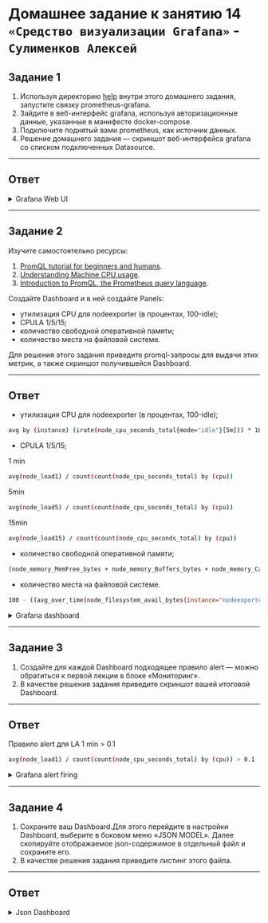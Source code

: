 # Домашнее задание к занятию 14 `«Средство визуализации Grafana»` - `Сулименков Алексей`

## Задание 1

1. Используя директорию [help](./help) внутри этого домашнего задания, запустите связку prometheus-grafana.
2. Зайдите в веб-интерфейс grafana, используя авторизационные данные, указанные в манифесте docker-compose.
3. Подключите поднятый вами prometheus, как источник данных.
4. Решение домашнего задания — скриншот веб-интерфейса grafana со списком подключенных Datasource.

---

## Ответ

<details> <summary>Grafana Web UI</summary>

![web](https://github.com/biparasite/10-monitoring-03-grafana/blob/main/task_1.png "web")

</details>

---

## Задание 2

Изучите самостоятельно ресурсы:

1. [PromQL tutorial for beginners and humans](https://valyala.medium.com/promql-tutorial-for-beginners-9ab455142085).
2. [Understanding Machine CPU usage](https://www.robustperception.io/understanding-machine-cpu-usage).
3. [Introduction to PromQL, the Prometheus query language](https://grafana.com/blog/2020/02/04/introduction-to-promql-the-prometheus-query-language/).

Создайте Dashboard и в ней создайте Panels:

- утилизация CPU для nodeexporter (в процентах, 100-idle);
- CPULA 1/5/15;
- количество свободной оперативной памяти;
- количество места на файловой системе.

Для решения этого задания приведите promql-запросы для выдачи этих метрик, а также скриншот получившейся Dashboard.

---

## Ответ

- утилизация CPU для nodeexporter (в процентах, 100-idle);

```bash
avg by (instance) (irate(node_cpu_seconds_total{mode="idle"}[5m])) * 100
```

- CPULA 1/5/15;

1 min

```bash
avg(node_load1) / count(count(node_cpu_seconds_total) by (cpu))
```

5min

```bash
avg(node_load5) / count(count(node_cpu_seconds_total) by (cpu))
```

15min

```bash
avg(node_load15) / count(count(node_cpu_seconds_total) by (cpu))
```

- количество свободной оперативной памяти;

```bash
(node_memory_MemFree_bytes + node_memory_Buffers_bytes + node_memory_Cached_bytes) / 1024 / 1024
```

- количество места на файловой системе.

```bash
100 - ((avg_over_time(node_filesystem_avail_bytes{instance="nodeexporter:9100",job="nodeexporter",mountpoint="/",fstype!="rootfs"}[$__rate_interval]) * 100) / avg_over_time(node_filesystem_size_bytes{instance="nodeexporter:9100",job="nodeexporter",mountpoint="/",fstype!="rootfs"}[$__rate_interval]))
```

<details> <summary>Grafana dashboard</summary>

![web](https://github.com/biparasite/10-monitoring-03-grafana/blob/main/task_2.png "web")

</details>

---

## Задание 3

1. Создайте для каждой Dashboard подходящее правило alert — можно обратиться к первой лекции в блоке «Мониторинг».
1. В качестве решения задания приведите скриншот вашей итоговой Dashboard.

---

## Ответ

Правило alert для LA 1 min > 0.1

```bash
avg(node_load1) / count(count(node_cpu_seconds_total) by (cpu)) > 0.1
```

<details> <summary>Grafana alert firing</summary>

![firing](https://github.com/biparasite/10-monitoring-03-grafana/blob/main/task_3.png "firing")
![LA1](https://github.com/biparasite/10-monitoring-03-grafana/blob/main/task_3.1.png "LA1")

</details>

---

## Задание 4

1. Сохраните ваш Dashboard.Для этого перейдите в настройки Dashboard, выберите в боковом меню «JSON MODEL». Далее скопируйте отображаемое json-содержимое в отдельный файл и сохраните его.
1. В качестве решения задания приведите листинг этого файла.

---

## Ответ

<details> <summary>Json Dashboard</summary>
```bash
{
  "annotations": {
    "list": [
      {
        "builtIn": 1,
        "datasource": {
          "type": "grafana",
          "uid": "-- Grafana --"
        },
        "enable": true,
        "hide": true,
        "iconColor": "rgba(0, 211, 255, 1)",
        "name": "Annotations & Alerts",
        "type": "dashboard"
      }
    ]
  },
  "editable": true,
  "fiscalYearStartMonth": 0,
  "graphTooltip": 0,
  "id": 1,
  "links": [],
  "panels": [
    {
      "datasource": {
        "type": "prometheus",
        "uid": "eer3j1mgk4d8ge"
      },
      "fieldConfig": {
        "defaults": {
          "color": {
            "mode": "palette-classic"
          },
          "custom": {
            "axisBorderShow": false,
            "axisCenteredZero": false,
            "axisColorMode": "text",
            "axisLabel": "",
            "axisPlacement": "auto",
            "barAlignment": 0,
            "barWidthFactor": 0.6,
            "drawStyle": "line",
            "fillOpacity": 0,
            "gradientMode": "none",
            "hideFrom": {
              "legend": false,
              "tooltip": false,
              "viz": false
            },
            "insertNulls": false,
            "lineInterpolation": "linear",
            "lineWidth": 1,
            "pointSize": 5,
            "scaleDistribution": {
              "type": "linear"
            },
            "showPoints": "auto",
            "spanNulls": false,
            "stacking": {
              "group": "A",
              "mode": "none"
            },
            "thresholdsStyle": {
              "mode": "off"
            }
          },
          "mappings": [],
          "thresholds": {
            "mode": "absolute",
            "steps": [
              {
                "color": "green"
              },
              {
                "color": "red",
                "value": 80
              }
            ]
          },
          "unit": "percent"
        },
        "overrides": []
      },
      "gridPos": {
        "h": 8,
        "w": 12,
        "x": 0,
        "y": 0
      },
      "id": 4,
      "options": {
        "legend": {
          "calcs": [],
          "displayMode": "list",
          "placement": "bottom",
          "showLegend": true
        },
        "tooltip": {
          "hideZeros": false,
          "mode": "single",
          "sort": "none"
        }
      },
      "pluginVersion": "12.0.2",
      "targets": [
        {
          "editorMode": "code",
          "expr": "100 - ((avg_over_time(node_filesystem_avail_bytes{instance=\"nodeexporter:9100\",job=\"nodeexporter\",mountpoint=\"/\",fstype!=\"rootfs\"}[$__rate_interval]) * 100) / avg_over_time(node_filesystem_size_bytes{instance=\"nodeexporter:9100\",job=\"nodeexporter\",mountpoint=\"/\",fstype!=\"rootfs\"}[$__rate_interval]))\n",
          "legendFormat": "Disk usage %",
          "range": true,
          "refId": "A"
        }
      ],
      "title": "Disk Space Usage %",
      "type": "timeseries"
    },
    {
      "datasource": {
        "type": "prometheus",
        "uid": "eer3j1mgk4d8ge"
      },
      "description": "",
      "fieldConfig": {
        "defaults": {
          "color": {
            "mode": "palette-classic"
          },
          "custom": {
            "axisBorderShow": false,
            "axisCenteredZero": false,
            "axisColorMode": "text",
            "axisLabel": "100% IDLE",
            "axisPlacement": "auto",
            "barAlignment": 0,
            "barWidthFactor": 0.6,
            "drawStyle": "line",
            "fillOpacity": 0,
            "gradientMode": "none",
            "hideFrom": {
              "legend": false,
              "tooltip": false,
              "viz": false
            },
            "insertNulls": false,
            "lineInterpolation": "linear",
            "lineWidth": 1,
            "pointSize": 5,
            "scaleDistribution": {
              "type": "linear"
            },
            "showPoints": "auto",
            "spanNulls": false,
            "stacking": {
              "group": "A",
              "mode": "none"
            },
            "thresholdsStyle": {
              "mode": "off"
            }
          },
          "mappings": [],
          "thresholds": {
            "mode": "absolute",
            "steps": [
              {
                "color": "green"
              },
              {
                "color": "red",
                "value": 80
              },
              {
                "color": "#EAB839",
                "value": 90
              }
            ]
          },
          "unit": "percent"
        },
        "overrides": []
      },
      "gridPos": {
        "h": 8,
        "w": 12,
        "x": 12,
        "y": 0
      },
      "id": 1,
      "options": {
        "legend": {
          "calcs": [],
          "displayMode": "list",
          "placement": "bottom",
          "showLegend": true
        },
        "tooltip": {
          "hideZeros": false,
          "mode": "single",
          "sort": "none"
        }
      },
      "pluginVersion": "12.0.2",
      "targets": [
        {
          "datasource": {
            "type": "prometheus",
            "uid": "eer3j1mgk4d8ge"
          },
          "editorMode": "code",
          "expr": "avg by (instance) (irate(node_cpu_seconds_total{mode=\"idle\"}[5m])) * 100\n",
          "legendFormat": "CPU IDLE",
          "range": true,
          "refId": "A"
        }
      ],
      "title": "CPU IDLE",
      "transparent": true,
      "type": "timeseries"
    },
    {
      "datasource": {
        "type": "prometheus",
        "uid": "eer3j1mgk4d8ge"
      },
      "fieldConfig": {
        "defaults": {
          "color": {
            "mode": "palette-classic"
          },
          "custom": {
            "axisBorderShow": false,
            "axisCenteredZero": false,
            "axisColorMode": "text",
            "axisLabel": "",
            "axisPlacement": "auto",
            "barAlignment": 0,
            "barWidthFactor": 0.6,
            "drawStyle": "line",
            "fillOpacity": 0,
            "gradientMode": "none",
            "hideFrom": {
              "legend": false,
              "tooltip": false,
              "viz": false
            },
            "insertNulls": false,
            "lineInterpolation": "linear",
            "lineWidth": 1,
            "pointSize": 5,
            "scaleDistribution": {
              "type": "linear"
            },
            "showPoints": "auto",
            "spanNulls": false,
            "stacking": {
              "group": "A",
              "mode": "none"
            },
            "thresholdsStyle": {
              "mode": "off"
            }
          },
          "mappings": [],
          "thresholds": {
            "mode": "absolute",
            "steps": [
              {
                "color": "green"
              },
              {
                "color": "red",
                "value": 80
              }
            ]
          },
          "unit": "decmbytes"
        },
        "overrides": []
      },
      "gridPos": {
        "h": 8,
        "w": 12,
        "x": 0,
        "y": 8
      },
      "id": 3,
      "options": {
        "legend": {
          "calcs": [],
          "displayMode": "list",
          "placement": "bottom",
          "showLegend": true
        },
        "tooltip": {
          "hideZeros": false,
          "mode": "single",
          "sort": "none"
        }
      },
      "pluginVersion": "12.0.2",
      "targets": [
        {
          "disableTextWrap": false,
          "editorMode": "code",
          "exemplar": false,
          "expr": "node_memory_MemTotal_bytes{job=\"nodeexporter\"}/1024/1024",
          "format": "heatmap",
          "fullMetaSearch": false,
          "includeNullMetadata": true,
          "instant": false,
          "interval": "",
          "legendFormat": "Memory total",
          "range": true,
          "refId": "A",
          "useBackend": false
        },
        {
          "datasource": {
            "type": "prometheus",
            "uid": "eer3j1mgk4d8ge"
          },
          "editorMode": "code",
          "expr": "(node_memory_MemFree_bytes + node_memory_Buffers_bytes + node_memory_Cached_bytes) / 1024 / 1024\n",
          "hide": false,
          "instant": false,
          "legendFormat": "Free Memory",
          "range": true,
          "refId": "B"
        }
      ],
      "title": "Mem Free",
      "type": "timeseries"
    },
    {
      "datasource": {
        "type": "prometheus",
        "uid": "eer3j1mgk4d8ge"
      },
      "fieldConfig": {
        "defaults": {
          "color": {
            "mode": "palette-classic"
          },
          "custom": {
            "axisBorderShow": false,
            "axisCenteredZero": false,
            "axisColorMode": "text",
            "axisLabel": "LA 1/5/15nim",
            "axisPlacement": "auto",
            "barAlignment": 0,
            "barWidthFactor": 0.6,
            "drawStyle": "line",
            "fillOpacity": 0,
            "gradientMode": "none",
            "hideFrom": {
              "legend": false,
              "tooltip": false,
              "viz": false
            },
            "insertNulls": false,
            "lineInterpolation": "linear",
            "lineWidth": 1,
            "pointSize": 5,
            "scaleDistribution": {
              "type": "linear"
            },
            "showPoints": "auto",
            "spanNulls": false,
            "stacking": {
              "group": "A",
              "mode": "none"
            },
            "thresholdsStyle": {
              "mode": "off"
            }
          },
          "mappings": [],
          "thresholds": {
            "mode": "absolute",
            "steps": [
              {
                "color": "green"
              },
              {
                "color": "red",
                "value": 80
              }
            ]
          }
        },
        "overrides": []
      },
      "gridPos": {
        "h": 8,
        "w": 12,
        "x": 12,
        "y": 8
      },
      "id": 2,
      "options": {
        "legend": {
          "calcs": [],
          "displayMode": "list",
          "placement": "bottom",
          "showLegend": true
        },
        "tooltip": {
          "hideZeros": false,
          "mode": "single",
          "sort": "none"
        }
      },
      "pluginVersion": "12.0.2",
      "targets": [
        {
          "disableTextWrap": false,
          "editorMode": "code",
          "expr": "avg(node_load1) / count(count(node_cpu_seconds_total) by (cpu))",
          "fullMetaSearch": false,
          "includeNullMetadata": true,
          "legendFormat": "LA 1 min",
          "range": true,
          "refId": "A",
          "useBackend": false
        },
        {
          "datasource": {
            "type": "prometheus",
            "uid": "eer3j1mgk4d8ge"
          },
          "disableTextWrap": false,
          "editorMode": "code",
          "expr": "avg(node_load5) / count(count(node_cpu_seconds_total) by (cpu))",
          "fullMetaSearch": false,
          "hide": false,
          "includeNullMetadata": true,
          "instant": false,
          "legendFormat": "LA 5 min",
          "range": true,
          "refId": "B",
          "useBackend": false
        },
        {
          "datasource": {
            "type": "prometheus",
            "uid": "eer3j1mgk4d8ge"
          },
          "editorMode": "code",
          "expr": "avg(node_load15) / count(count(node_cpu_seconds_total) by (cpu))",
          "hide": false,
          "instant": false,
          "legendFormat": "LA 15 min",
          "range": true,
          "refId": "C"
        }
      ],
      "title": "LA on 1/5/15",
      "transparent": true,
      "type": "timeseries"
    }
  ],
  "preload": false,
  "refresh": "10s",
  "schemaVersion": 41,
  "tags": [],
  "templating": {
    "list": []
  },
  "time": {
    "from": "now-30m",
    "to": "now"
  },
  "timepicker": {},
  "timezone": "browser",
  "title": "Test",
  "uid": "d0600664-5c66-420e-a38b-b547e79dc6ff",
  "version": 17
}
```

</details>
